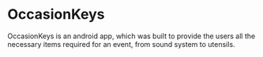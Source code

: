 # OccasionKeys
OccasionKeys is an android app, which was built to provide the users all the necessary items required for an event, from sound system to utensils.
